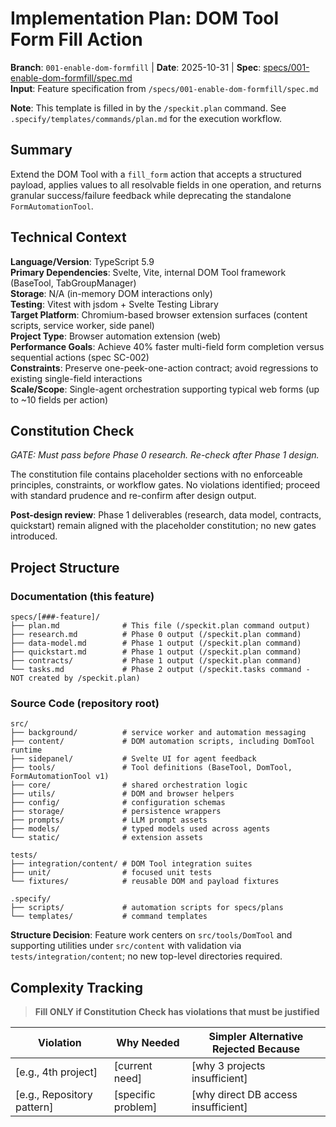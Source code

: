 # Implementation Plan: DOM Tool Form Fill Action

**Branch**: `001-enable-dom-formfill` | **Date**: 2025-10-31 | **Spec**: [specs/001-enable-dom-formfill/spec.md](./spec.md)  
**Input**: Feature specification from `/specs/001-enable-dom-formfill/spec.md`

**Note**: This template is filled in by the `/speckit.plan` command. See `.specify/templates/commands/plan.md` for the execution workflow.

## Summary

Extend the DOM Tool with a `fill_form` action that accepts a structured payload, applies values to all resolvable fields in one operation, and returns granular success/failure feedback while deprecating the standalone `FormAutomationTool`.

## Technical Context

<!--
  ACTION REQUIRED: Replace the content in this section with the technical details
  for the project. The structure here is presented in advisory capacity to guide
  the iteration process.
-->

**Language/Version**: TypeScript 5.9  
**Primary Dependencies**: Svelte, Vite, internal DOM Tool framework (BaseTool, TabGroupManager)  
**Storage**: N/A (in-memory DOM interactions only)  
**Testing**: Vitest with jsdom + Svelte Testing Library  
**Target Platform**: Chromium-based browser extension surfaces (content scripts, service worker, side panel)  
**Project Type**: Browser automation extension (web)  
**Performance Goals**: Achieve 40% faster multi-field form completion versus sequential actions (spec SC-002)  
**Constraints**: Preserve one-peek-one-action contract; avoid regressions to existing single-field interactions  
**Scale/Scope**: Single-agent orchestration supporting typical web forms (up to ~10 fields per action)

## Constitution Check

*GATE: Must pass before Phase 0 research. Re-check after Phase 1 design.*

The constitution file contains placeholder sections with no enforceable principles, constraints, or workflow gates. No violations identified; proceed with standard prudence and re-confirm after design output.

**Post-design review**: Phase 1 deliverables (research, data model, contracts, quickstart) remain aligned with the placeholder constitution; no new gates introduced.

## Project Structure

### Documentation (this feature)

```text
specs/[###-feature]/
├── plan.md              # This file (/speckit.plan command output)
├── research.md          # Phase 0 output (/speckit.plan command)
├── data-model.md        # Phase 1 output (/speckit.plan command)
├── quickstart.md        # Phase 1 output (/speckit.plan command)
├── contracts/           # Phase 1 output (/speckit.plan command)
└── tasks.md             # Phase 2 output (/speckit.tasks command - NOT created by /speckit.plan)
```

### Source Code (repository root)
<!--
  ACTION REQUIRED: Replace the placeholder tree below with the concrete layout
  for this feature. Delete unused options and expand the chosen structure with
  real paths (e.g., apps/admin, packages/something). The delivered plan must
  not include Option labels.
-->

```text
src/
├── background/          # service worker and automation messaging
├── content/             # DOM automation scripts, including DomTool runtime
├── sidepanel/           # Svelte UI for agent feedback
├── tools/               # Tool definitions (BaseTool, DomTool, FormAutomationTool v1)
├── core/                # shared orchestration logic
├── utils/               # DOM and browser helpers
├── config/              # configuration schemas
├── storage/             # persistence wrappers
├── prompts/             # LLM prompt assets
├── models/              # typed models used across agents
└── static/              # extension assets

tests/
├── integration/content/ # DOM Tool integration suites
├── unit/                # focused unit tests
└── fixtures/            # reusable DOM and payload fixtures

.specify/
├── scripts/             # automation scripts for specs/plans
└── templates/           # command templates
```

**Structure Decision**: Feature work centers on `src/tools/DomTool` and supporting utilities under `src/content` with validation via `tests/integration/content`; no new top-level directories required.

## Complexity Tracking

> **Fill ONLY if Constitution Check has violations that must be justified**

| Violation | Why Needed | Simpler Alternative Rejected Because |
|-----------|------------|-------------------------------------|
| [e.g., 4th project] | [current need] | [why 3 projects insufficient] |
| [e.g., Repository pattern] | [specific problem] | [why direct DB access insufficient] |
